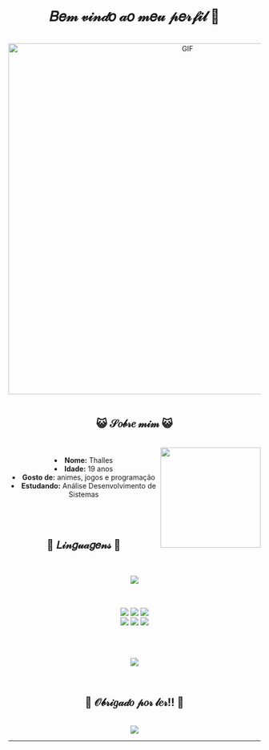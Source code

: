 <body>
  <center>
<h1 align="center"> 𝐵𝑒𝓂 𝓋𝒾𝓃𝒹𝑜 𝒶𝑜 𝓂𝑒𝓊 𝓅𝑒𝓇𝒻𝒾𝓁 💖  </h1>
<br>
<div align="center">
<img hight="300" width="700" alt="GIF" align="center" src="https://media.tenor.com/geq2owR6VPMAAAAd/ban-meliodas.gif">
</div>

<div>
  

 <br> 
</div>
    <div align="center">
<!-- <img src="https://i.imgur.com/jx17oHT.gif"> -->
      </div>
<div>
<h2 align="center"> 😺 𝒮𝑜𝒷𝓇𝑒 𝓂𝒾𝓂 😺 </h2>
<br>
  <div align="center">
<img src="https://i.pinimg.com/originals/3b/78/2f/3b782fa2ab6a2b70305b94a2e44ac8ed.gif" align="right" width="200" height="200">
<br>

  </div>
<div align="center">
<li>
<b>Nome:</b> Thalles</li>
<li>
<b>Idade:</b> 19 anos</li>
<li>
<b>Gosto de:</b> animes, jogos e programação
</li>
<li>
<b>Estudando:</b> Análise Desenvolvimento de Sistemas
</li>
</div>
<br><br>
</div>
<br>
<div>
<h2 align="center">           📇 𝐿𝒾𝓃𝑔𝓊𝒶𝑔𝑒𝓃𝓈 📇 </h2>
 <br>
<p>
  <div align="center">
<img src="https://i.pinimg.com/originals/30/d8/99/30d899232dfe254a407a954880f424e4.gif" align="center">
  </div>
</div>
<br>
<div>
<br>
<p align="center"><img src="https://img.shields.io/badge/GIT-E44C30?style=for-the-badge&logo=git&logoColor=white"/> <img src="https://img.shields.io/badge/html5%20-%23E34F26.svg?&style=for-the-badge&logo=html5&logoColor=white"/> <img src="https://img.shields.io/badge/css3%20-%231572B6.svg?&style=for-the-badge&logo=css3&logoColor=white"/><br>
 <img src="https://img.shields.io/badge/C-00599C?style=for-the-badge&logo=c&logoColor=white"/> <img src="https://img.shields.io/badge/javascript%20-%23323330.svg?&style=for-the-badge&logo=javascript&logoColor=%23F7DF1E"/> <img src="https://img.shields.io/badge/Python-FFD43B?style=for-the-badge&logo=python&logoColor=blue"/> <br><br>
</p>
<br>
<p align="center" >  
  <a href="https://github.com/tduarte29/github-readme-stats"> 
<img  src="https://github-readme-stats.vercel.app/api?username=tduarte29&show_icons=true&hide=contribs,prs&cache_seconds=86400&theme=city_lights"/>
  </a>
  </p>
<br>
<div>
<h2 align="center">💖  𝒪𝒷𝓇𝒾𝑔𝒶𝒹𝑜 𝓅𝑜𝓇 𝓁𝑒𝓇!!  💖</h2>
<br>
<div align="center">
<img src="https://i.pinimg.com/originals/a1/d6/28/a1d628a9619e713cf772f62599f91c57.gif">
</div>
<hr>
</div>
</div>
    </center>
</body>

